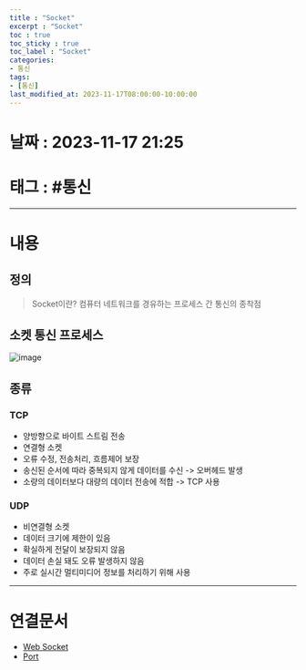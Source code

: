 ```yaml
---
title : "Socket"
excerpt : "Socket"
toc : true
toc_sticky : true
toc_label : "Socket"
categories:
- 통신
tags:
- [통신]
last_modified_at: 2023-11-17T08:00:00-10:00:00
---
```


# 날짜 : 2023-11-17 21:25

# 태그 : #통신
---

# 내용

## 정의
> Socket이란?
>컴퓨터 네트워크를 경유하는 프로세스 간 통신의 종착점

## 소켓 통신 프로세스
  
![image](../../assets/images/SocketCommunicationProcess.png)

## 종류

### TCP
- 양방향으로 바이트 스트림 전송
- 연결형 소켓
- 오류 수정, 전송처리, 흐름제어 보장
- 송신된 순서에 따라 중복되지 않게 데이터를 수신 -> 오버헤드 발생
- 소량의 데이터보다 대량의 데이터 전송에 적합 -> TCP 사용

### UDP
- 비연결형 소켓
- 데이터 크기에 제한이 있음
- 확실하게 전달이 보장되지 않음
- 데이터 손실 돼도 오류 발생하지 않음
- 주로 실시간 멀티미디어 정보를 처리하기 위해 사용

---

# 연결문서
- [Web Socket](../../통신/통신-Web-Socket)
- [Port](../../developcommon/DevelopCommon-Port)